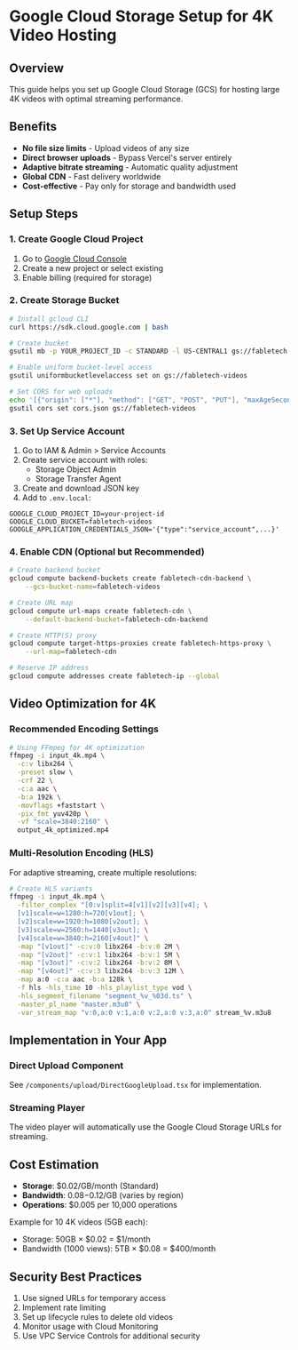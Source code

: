 # Google Cloud Storage Setup for 4K Video Hosting

## Overview
This guide helps you set up Google Cloud Storage (GCS) for hosting large 4K videos with optimal streaming performance.

## Benefits
- **No file size limits** - Upload videos of any size
- **Direct browser uploads** - Bypass Vercel's server entirely
- **Adaptive bitrate streaming** - Automatic quality adjustment
- **Global CDN** - Fast delivery worldwide
- **Cost-effective** - Pay only for storage and bandwidth used

## Setup Steps

### 1. Create Google Cloud Project
1. Go to [Google Cloud Console](https://console.cloud.google.com)
2. Create a new project or select existing
3. Enable billing (required for storage)

### 2. Create Storage Bucket
```bash
# Install gcloud CLI
curl https://sdk.cloud.google.com | bash

# Create bucket
gsutil mb -p YOUR_PROJECT_ID -c STANDARD -l US-CENTRAL1 gs://fabletech-videos

# Enable uniform bucket-level access
gsutil uniformbucketlevelaccess set on gs://fabletech-videos

# Set CORS for web uploads
echo '[{"origin": ["*"], "method": ["GET", "POST", "PUT"], "maxAgeSeconds": 3600}]' > cors.json
gsutil cors set cors.json gs://fabletech-videos
```

### 3. Set Up Service Account
1. Go to IAM & Admin > Service Accounts
2. Create service account with roles:
   - Storage Object Admin
   - Storage Transfer Agent
3. Create and download JSON key
4. Add to `.env.local`:
```env
GOOGLE_CLOUD_PROJECT_ID=your-project-id
GOOGLE_CLOUD_BUCKET=fabletech-videos
GOOGLE_APPLICATION_CREDENTIALS_JSON='{"type":"service_account",...}'
```

### 4. Enable CDN (Optional but Recommended)
```bash
# Create backend bucket
gcloud compute backend-buckets create fabletech-cdn-backend \
    --gcs-bucket-name=fabletech-videos

# Create URL map
gcloud compute url-maps create fabletech-cdn \
    --default-backend-bucket=fabletech-cdn-backend

# Create HTTP(S) proxy
gcloud compute target-https-proxies create fabletech-https-proxy \
    --url-map=fabletech-cdn

# Reserve IP address
gcloud compute addresses create fabletech-ip --global
```

## Video Optimization for 4K

### Recommended Encoding Settings
```bash
# Using FFmpeg for 4K optimization
ffmpeg -i input_4k.mp4 \
  -c:v libx264 \
  -preset slow \
  -crf 22 \
  -c:a aac \
  -b:a 192k \
  -movflags +faststart \
  -pix_fmt yuv420p \
  -vf "scale=3840:2160" \
  output_4k_optimized.mp4
```

### Multi-Resolution Encoding (HLS)
For adaptive streaming, create multiple resolutions:
```bash
# Create HLS variants
ffmpeg -i input_4k.mp4 \
  -filter_complex "[0:v]split=4[v1][v2][v3][v4]; \
  [v1]scale=w=1280:h=720[v1out]; \
  [v2]scale=w=1920:h=1080[v2out]; \
  [v3]scale=w=2560:h=1440[v3out]; \
  [v4]scale=w=3840:h=2160[v4out]" \
  -map "[v1out]" -c:v:0 libx264 -b:v:0 2M \
  -map "[v2out]" -c:v:1 libx264 -b:v:1 5M \
  -map "[v3out]" -c:v:2 libx264 -b:v:2 8M \
  -map "[v4out]" -c:v:3 libx264 -b:v:3 12M \
  -map a:0 -c:a aac -b:a 128k \
  -f hls -hls_time 10 -hls_playlist_type vod \
  -hls_segment_filename "segment_%v_%03d.ts" \
  -master_pl_name "master.m3u8" \
  -var_stream_map "v:0,a:0 v:1,a:0 v:2,a:0 v:3,a:0" stream_%v.m3u8
```

## Implementation in Your App

### Direct Upload Component
See `/components/upload/DirectGoogleUpload.tsx` for implementation.

### Streaming Player
The video player will automatically use the Google Cloud Storage URLs for streaming.

## Cost Estimation
- **Storage**: $0.02/GB/month (Standard)
- **Bandwidth**: $0.08-$0.12/GB (varies by region)
- **Operations**: $0.005 per 10,000 operations

Example for 10 4K videos (5GB each):
- Storage: 50GB × $0.02 = $1/month
- Bandwidth (1000 views): 5TB × $0.08 = $400/month

## Security Best Practices
1. Use signed URLs for temporary access
2. Implement rate limiting
3. Set up lifecycle rules to delete old videos
4. Monitor usage with Cloud Monitoring
5. Use VPC Service Controls for additional security